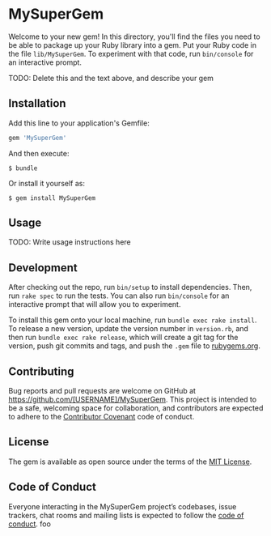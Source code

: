 # MySuperGem

Welcome to your new gem! In this directory, you'll find the files you need to be able to package up your Ruby library into a gem. Put your Ruby code in the file `lib/MySuperGem`. To experiment with that code, run `bin/console` for an interactive prompt.

TODO: Delete this and the text above, and describe your gem

## Installation

Add this line to your application's Gemfile:

```ruby
gem 'MySuperGem'
```

And then execute:

    $ bundle

Or install it yourself as:

    $ gem install MySuperGem

## Usage

TODO: Write usage instructions here

## Development

After checking out the repo, run `bin/setup` to install dependencies. Then, run `rake spec` to run the tests. You can also run `bin/console` for an interactive prompt that will allow you to experiment.

To install this gem onto your local machine, run `bundle exec rake install`. To release a new version, update the version number in `version.rb`, and then run `bundle exec rake release`, which will create a git tag for the version, push git commits and tags, and push the `.gem` file to [rubygems.org](https://rubygems.org).

## Contributing

Bug reports and pull requests are welcome on GitHub at https://github.com/[USERNAME]/MySuperGem. This project is intended to be a safe, welcoming space for collaboration, and contributors are expected to adhere to the [Contributor Covenant](http://contributor-covenant.org) code of conduct.

## License

The gem is available as open source under the terms of the [MIT License](http://opensource.org/licenses/MIT).

## Code of Conduct

Everyone interacting in the MySuperGem project’s codebases, issue trackers, chat rooms and mailing lists is expected to follow the [code of conduct](https://github.com/[USERNAME]/MySuperGem/blob/master/CODE_OF_CONDUCT.md).
foo

